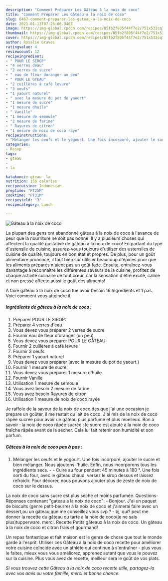 ```yaml
---
description: "Comment Préparer Les Gâteau à la noix de coco"
title: "Comment Préparer Les Gâteau à la noix de coco"
slug: 6467-comment-preparer-les-gateau-a-la-noix-de-coco
date: 2021-01-13T07:26:06.940Z
image: https://img-global.cpcdn.com/recipes/85fb2f805f44f7e2/751x532cq70/gateau-a-la-noix-de-coco-photo-principale-de-la-recette.jpg
thumbnail: https://img-global.cpcdn.com/recipes/85fb2f805f44f7e2/751x532cq70/gateau-a-la-noix-de-coco-photo-principale-de-la-recette.jpg
cover: https://img-global.cpcdn.com/recipes/85fb2f805f44f7e2/751x532cq70/gateau-a-la-noix-de-coco-photo-principale-de-la-recette.jpg
author: Rosalie Graves
ratingvalue: 4
reviewcount: 12
recipeingredient:
- " POUR LE SIROP"
- "4 verres deau"
- "2 verres de sucre"
- " eau de fleur doranger un peu"
- " POUR LE GTEAU"
- "2 cuillères à café levure"
- "3 oeufs"
- "1 yaourt naturel"
- " avec la mesure du pot de yaourt"
- "1 mesure de sucre"
- "1 mesure dhuile"
- " Vanille"
- "1 mesure de semoule"
- "2 mesure de farine"
- " Rayures de citron"
- "1 mesure de noix de coco raye"
recipeinstructions:
- "Mélanger les oeufs et le yogourt. Une fois incorporé, ajouter le sucre et bien mélanger. Nous ajoutons l&#39;huile. Enfin, nous incorporons tous les ingrédients secs.   Cuire au four pendant 45 minutes à 180 °. Une fois sorti du four, avec le gâteau chaud, versez le sirop dessus et laissez refroidir. Pour décorer, nous pouvons ajouter plus de zeste de noix de coco sur le dessus."
categories:
- Resep
tags:
- gteau
- 
- la

katakunci: gteau  la 
nutrition: 156 calories
recipecuisine: Indonesian
preptime: "PT25M"
cooktime: "PT31M"
recipeyield: "3"
recipecategory: Lunch

---
```



![Gâteau à la noix de coco](https://img-global.cpcdn.com/recipes/85fb2f805f44f7e2/751x532cq70/gateau-a-la-noix-de-coco-photo-principale-de-la-recette.jpg)

La plupart des gens ont abandonné gâteau à la noix de coco à l'avance de peur que la nourriture ne soit pas bonne. Il y a plusieurs choses qui affectent la qualité gustative de gâteau à la noix de coco! En partant du type d'ustensile de cuisine, assurez-vous toujours d'utiliser des ustensiles de cuisine de qualité, toujours en bon état et propres. De plus, pour un goût alimentaire prononcé, il faut bien sûr utiliser beaucoup d'épices pour que les aliments préparés n'aient pas un goût fade. Ensuite, entraînez-vous davantage à reconnaître les différentes saveurs de la cuisine, profitez de chaque activité culinaire de tout cœur, car la sensation d'être excité, calme et non pressé affecte aussi le goût des aliments!

<!--inarticleads1-->

À faire gâteau à la noix de coco tue avoir besoin 16 Ingrédients et 1 pas. Voici comment vous atteindre il.

##### Ingrédients de gâteau à la noix de coco :

1. Préparer  POUR LE SIROP:
1. Préparer 4 verres d&#39;eau
1. Vous devez vous préparer 2 verres de sucre
1. Fournir  eau de fleur d&#39;oranger (un peu)
1. Vous devez vous préparer  POUR LE GÂTEAU:
1. Fournir 2 cuillères à café levure
1. Fournir 3 oeufs
1. Préparer 1 yaourt naturel
1. Vous devez vous préparer  (avec la mesure du pot de yaourt.)
1. Fournir 1 mesure de sucre
1. Vous devez vous préparer 1 mesure d&#39;huile
1. Fournir  Vanille
1. Utilisation 1 mesure de semoule
1. Vous avez besoin 2 mesure de farine
1. Vous avez besoin  Rayures de citron
1. Utilisation 1 mesure de noix de coco rayée


Je raffole de la saveur de la noix de coco des que j&#39;ai une occasion je prepare un goûter, il me restait du lait de coco. J&#39;ai mis de la noix de coco râpée sucrée pour avoir un gâteau plus parfumé et plus moelleux. Bon à savoir : la noix de coco râpée sucrée : le sucre est ajouté à la noix de coco fraîche râpée avant de la sécher. Cela lui fait retenir son humidité et son parfum. 

<!--inarticleads2-->

##### Gâteau à la noix de coco pas à pas :

1. Mélanger les oeufs et le yogourt. Une fois incorporé, ajouter le sucre et bien mélanger. Nous ajoutons l&#39;huile. Enfin, nous incorporons tous les ingrédients secs.  -  - Cuire au four pendant 45 minutes à 180 °. Une fois sorti du four, avec le gâteau chaud, versez le sirop dessus et laissez refroidir. Pour décorer, nous pouvons ajouter plus de zeste de noix de coco sur le dessus.


La noix de coco sans sucre est plus sèche et moins parfumée. Questions-Réponses contenant &#34;gateau a la noix de coco&#34;: - Bonjour. J&#39;ai un paquet de biscuits (genre petit-beurre) à la noix de coco et j&#39;aimerai faire avec un dessert,ou un gâteau,que me conseillez vous svp ? - bj, qui? peut me donner la recette du gâteau ou tarte à la noix de coco(je ne sais plus)tupperware. merci. Recette Petits gâteaux à la noix de coco. Un gâteau à la noix de coco et citron frais et gourmand! 

<!--inarticleads1-->

<p>
Un repas fantastique et fait maison est le genre de chose que tout le monde garde à l'esprit. Utiliser ces Gâteau à la noix de coco recette pour améliorer votre cuisine coïncide avec un athlète qui continue à s'entraîner - plus vous le faites, mieux vous vous améliorez, apprenez autant que vous le pouvez sur la cuisine. Plus vous avez de recette, meilleur sera le goût de vos plats.
</p>

<p>
<i>Si vous trouvez cette Gâteau à la noix de coco recette utile, partagez-la avec vos amis ou votre famille, merci et bonne chance.</i>
</p>
